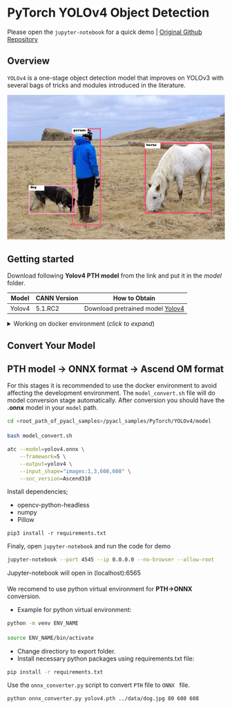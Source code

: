 # PyTorch YOLOv4 Object Detection

Please open the `jupyter-notebook` for a quick demo | [Original Github Repository](https://github.com/Tianxiaomo/pytorch-YOLOv4)

## Overview

`YOLOv4` is a one-stage object detection model that improves on YOLOv3 with several bags of tricks and modules introduced in the literature.

<img src="./data/predictions.png" alt="prcurve"/>

## Getting started

Download following **Yolov4 PTH model** from the link and put it in the _model_ folder. 

| **Model** | **CANN Version** | **How to Obtain** |
|---|---|---|
| Yolov4 | 5.1.RC2  | Download pretrained model [Yolov4](https://drive.google.com/uc?id=1wv_LiFeCRYwtpkqREPeI13-gPELBDwuJ&export=download)

<details> <summary> Working on docker environment (<i>click to expand</i>)</summary>

Start your docker environment.

```bash
sudo docker run -it -u root --rm --name yolov4_infer -p 6565:4545 \
--device=/dev/davinci0 \
--device=/dev/davinci_manager \
--device=/dev/devmm_svm \
--device=/dev/hisi_hdc \
-v /usr/local/dcmi:/usr/local/dcmi \
-v /PATH/pyacl_samples:/workspace/pyacl_samples \
-v /usr/local/bin/npu-smi:/usr/local/bin/npu-smi \
-v /usr/local/Ascend/driver:/usr/local/Ascend/driver \
ascendhub.huawei.com/public-ascendhub/infer-modelzoo:22.0.RC2 /bin/bash
```

```bash
pip3 install --upgrade pip
pip3 install attrs numpy decorator sympy cffi pyyaml pathlib2 psutil protobuf scipy requests absl-py jupyter jupyterlab sympy
```

```bash
apt-get update && apt-get install -y --no-install-recommends \
        gcc \
        g++ \
        make \
        cmake \
        zlib1g \
        zlib1g-dev \
        openssl \
        libsqlite3-dev \
        libssl-dev \
        libffi-dev \
        unzip \
        pciutils \
        net-tools \
        libblas-dev \
        gfortran \
        libblas3 \
        libopenblas-dev \
        libbz2-dev \
        build-essential \
        git \
        && \
    apt-get clean && \
    rm -rf /var/lib/apt/lists/*
```
</details>

## Convert Your Model

## PTH model -> ONNX format -> Ascend OM format

For this stages it is recommended to use the docker environment to avoid affecting the development environment. The `model_convert.sh` file will do model conversion stage automatically. After conversion you should have the **.onnx** model in your `model` path.

```bash
cd <root_path_of_pyacl_samples>/pyacl_samples/PyTorch/YOLOv4/model

bash model_convert.sh
```

```bash
atc --model=yolov4.onnx \
    --framework=5 \
    --output=yolov4 \
    --input_shape="images:1,3,608,608" \
    --soc_version=Ascend310
```

Install dependencies;
- opencv-python-headless
- numpy
- Pillow

```
pip3 install -r requirements.txt
```

Finaly, open `jupyter-notebook` and run the code for demo

```bash
jupyter-notebook --port 4545 --ip 0.0.0.0 --no-browser --allow-root
```

Jupyter-notebook will open in (localhost):6565

####

We recomend to use python virtual environment for **PTH->ONNX** conversion.

- Example for python virtual environment: 
```bash
python -m venv ENV_NAME

source ENV_NAME/bin/activate
```

- Change directiory to export folder.
- Install necessary python packages using requirements.txt file:
  
```bash
pip install -r requirements.txt
```
Use the `onnx_converter.py` script to convert `PTH` file to `ONNX ` file.

```bash
python onnx_converter.py yolov4.pth ../data/dog.jpg 80 608 608
```

####